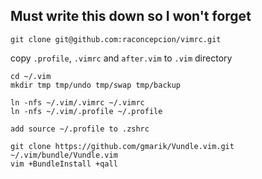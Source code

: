 **Must write this down so I won't forget**
------------------------------------------

```
git clone git@github.com:raconcepcion/vimrc.git
```

copy `.profile`, `.vimrc` and `after.vim` to `.vim` directory

```
cd ~/.vim
mkdir tmp tmp/undo tmp/swap tmp/backup
```

```
ln -nfs ~/.vim/.vimrc ~/.vimrc
ln -nfs ~/.vim/.profile ~/.profile
```

```
add source ~/.profile to .zshrc
```

```
git clone https://github.com/gmarik/Vundle.vim.git ~/.vim/bundle/Vundle.vim
vim +BundleInstall +qall
```
